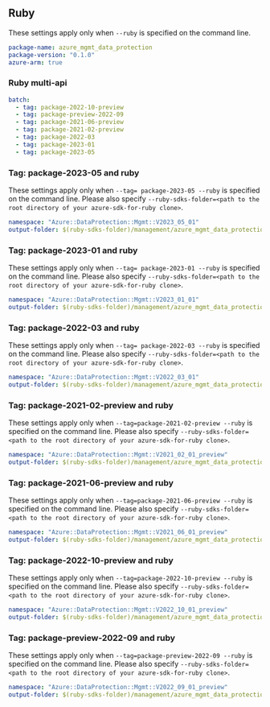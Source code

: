 ## Ruby

These settings apply only when `--ruby` is specified on the command line.

``` yaml
package-name: azure_mgmt_data_protection
package-version: "0.1.0"
azure-arm: true
```

### Ruby multi-api

``` yaml $(ruby) && $(multiapi)
batch:
  - tag: package-2022-10-preview
  - tag: package-preview-2022-09
  - tag: package-2021-06-preview
  - tag: package-2021-02-preview
  - tag: package-2022-03
  - tag: package-2023-01
  - tag: package-2023-05
```

### Tag:  package-2023-05 and ruby

These settings apply only when `--tag= package-2023-05 --ruby` is specified on the command line.
Please also specify `--ruby-sdks-folder=<path to the root directory of your azure-sdk-for-ruby clone>`.

``` yaml $(tag) == ' package-2023-05' && $(ruby)
namespace: "Azure::DataProtection::Mgmt::V2023_05_01"
output-folder: $(ruby-sdks-folder)/management/azure_mgmt_data_protection/lib
```

### Tag:  package-2023-01 and ruby

These settings apply only when `--tag= package-2023-01 --ruby` is specified on the command line.
Please also specify `--ruby-sdks-folder=<path to the root directory of your azure-sdk-for-ruby clone>`.

``` yaml $(tag) == ' package-2023-01' && $(ruby)
namespace: "Azure::DataProtection::Mgmt::V2023_01_01"
output-folder: $(ruby-sdks-folder)/management/azure_mgmt_data_protection/lib
```

### Tag:  package-2022-03 and ruby

These settings apply only when `--tag= package-2022-03 --ruby` is specified on the command line.
Please also specify `--ruby-sdks-folder=<path to the root directory of your azure-sdk-for-ruby clone>`.

``` yaml $(tag) == ' package-2022-03' && $(ruby)
namespace: "Azure::DataProtection::Mgmt::V2022_03_01"
output-folder: $(ruby-sdks-folder)/management/azure_mgmt_data_protection/lib
```

### Tag: package-2021-02-preview and ruby

These settings apply only when `--tag=package-2021-02-preview --ruby` is specified on the command line.
Please also specify `--ruby-sdks-folder=<path to the root directory of your azure-sdk-for-ruby clone>`.

``` yaml $(tag) == 'package-2021-02-preview' && $(ruby)
namespace: "Azure::DataProtection::Mgmt::V2021_02_01_preview"
output-folder: $(ruby-sdks-folder)/management/azure_mgmt_data_protection/lib
```

### Tag: package-2021-06-preview and ruby

These settings apply only when `--tag=package-2021-06-preview --ruby` is specified on the command line.
Please also specify `--ruby-sdks-folder=<path to the root directory of your azure-sdk-for-ruby clone>`.

``` yaml $(tag) == 'package-2021-06-preview' && $(ruby)
namespace: "Azure::DataProtection::Mgmt::V2021_06_01_preview"
output-folder: $(ruby-sdks-folder)/management/azure_mgmt_data_protection/lib
```

### Tag: package-2022-10-preview and ruby

These settings apply only when `--tag=package-2022-10-preview --ruby` is specified on the command line.
Please also specify `--ruby-sdks-folder=<path to the root directory of your azure-sdk-for-ruby clone>`.

``` yaml $(tag) == 'package-2022-10-preview' && $(ruby)
namespace: "Azure::DataProtection::Mgmt::V2022_10_01_preview"
output-folder: $(ruby-sdks-folder)/management/azure_mgmt_data_protection/lib
```

### Tag: package-preview-2022-09 and ruby

These settings apply only when `--tag=package-preview-2022-09 --ruby` is specified on the command line.
Please also specify `--ruby-sdks-folder=<path to the root directory of your azure-sdk-for-ruby clone>`.

``` yaml $(tag) == 'package-preview-2022-09' && $(ruby)
namespace: "Azure::DataProtection::Mgmt::V2022_09_01_preview"
output-folder: $(ruby-sdks-folder)/management/azure_mgmt_data_protection/lib
```
